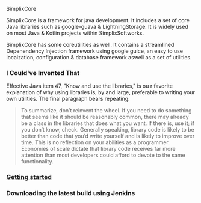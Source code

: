SimplixCore


SimplixCore is a framework for java development. It includes a 
set of core Java libraries such as google-guava & LightningStorage.
It is widely used on most Java & Kotlin projects within SimplixSoftworks.

SimplixCore has some coreutilities as well. It contains a streamlined Depenendency Injection framework using google guice,
an easy to use localzation, configuration & database framework aswell as a set of utilities.

### I Could've Invented That
Effective Java item 47, "Know and use the libraries," is ou
r favorite explanation of why using libraries is, by and large,
preferable to writing your own utilities. The final paragraph bears repeating:

> To summarize, don’t reinvent the wheel. If you need to do something that seems like it should be reasonably common,
> there may already be a class in the libraries that does what you want. If there is,
>use it; if you don’t know, check. Generally speaking, library code is likely to be better 
> than code that you’d write yourself and is likely to improve over time. This is no reflection 
>on your abilities as a programmer. Economies of scale dictate that library code receives far 
> more attention than most developers could afford to devote to the same functionality.

### [Getting started](https://gitlab.julianstaudt.de/simplix-softworks/SimplixCore/-/wikis/home)

### Downloading the latest build using Jenkins